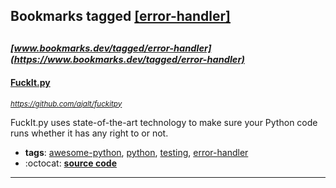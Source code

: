 ## Bookmarks tagged [[error-handler]](https://www.bookmarks.dev?q=[error-handler])

_<sup><sup>[www.bookmarks.dev/tagged/error-handler](https://www.bookmarks.dev/tagged/error-handler)</sup></sup>_
---
#### [FuckIt.py](https://github.com/ajalt/fuckitpy)
_<sup>https://github.com/ajalt/fuckitpy</sup>_

FuckIt.py uses state-of-the-art technology to make sure your Python code runs whether it has any right to or not.
* **tags**: [awesome-python](../tagged/awesome-python.md), [python](../tagged/python.md), [testing](../tagged/testing.md), [error-handler](../tagged/error-handler.md)
* :octocat: **[source code](https://github.com/ajalt/fuckitpy)**
---
